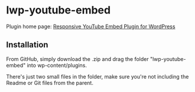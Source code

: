 # lwp-youtube-embed

Plugin home page: [Responsive YouTube Embed Plugin for WordPress](http://www.lightweightplugins.co/plugins/responsive-youtube-embeds/)

## Installation 

From GitHub, simply download the .zip and drag the folder "lwp-youtube-embed" into wp-content/plugins.

There's just two small files in the folder, make sure you're not including the Readme or Git files from the parent.
